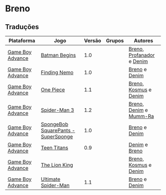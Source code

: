 # Breno

## Traduções

| Plataforma | Jogo | Versão | Grupos | Autores |
| ----------- | ----------- | ----------- | ----------- | ----------- |
| [Game Boy Advance](../../traducoes/game-boy-advance/) | [Batman Begins](../../traducoes/game-boy-advance/batman-begins_breno-profanador-denim/) | 1.0 |  | [Breno](../../autores/breno/), [Profanador](../../autores/profanador/) e [Denim](../../autores/denim/) |
| [Game Boy Advance](../../traducoes/game-boy-advance/) | [Finding Nemo](../../traducoes/game-boy-advance/finding-nemo_breno-denim/) | 1.0 |  | [Breno](../../autores/breno/) e [Denim](../../autores/denim/) |
| [Game Boy Advance](../../traducoes/game-boy-advance/) | [One Piece](../../traducoes/game-boy-advance/one-piece_breno-kosmus-denim/) | 1.1 |  | [Breno](../../autores/breno/), [Kosmus](../../autores/kosmus/) e [Denim](../../autores/denim/) |
| [Game Boy Advance](../../traducoes/game-boy-advance/) | [Spider-Man 3](../../traducoes/game-boy-advance/spider-man-3_breno-denim-mumm-ra/) | 1.2 |  | [Breno](../../autores/breno/), [Denim](../../autores/denim/) e [Mumm\-Ra](../../autores/mumm-ra/) |
| [Game Boy Advance](../../traducoes/game-boy-advance/) | [SpongeBob SquarePants - SuperSponge](../../traducoes/game-boy-advance/spongebob-squarepants-supersponge_breno-denim/) | 1.0 |  | [Breno](../../autores/breno/) e [Denim](../../autores/denim/) |
| [Game Boy Advance](../../traducoes/game-boy-advance/) | [Teen Titans](../../traducoes/game-boy-advance/teen-titans_denim-breno/) | 0.9 |  | [Denim](../../autores/denim/) e [Breno](../../autores/breno/) |
| [Game Boy Advance](../../traducoes/game-boy-advance/) | [The Lion King](../../traducoes/game-boy-advance/the-lion-king_breno-kosmus-denim/) |  |  | [Breno](../../autores/breno/), [Kosmus](../../autores/kosmus/) e [Denim](../../autores/denim/) |
| [Game Boy Advance](../../traducoes/game-boy-advance/) | [Ultimate Spider-Man](../../traducoes/game-boy-advance/ultimate-spider-man_breno-denim/) | 1.1 |  | [Breno](../../autores/breno/) e [Denim](../../autores/denim/) |